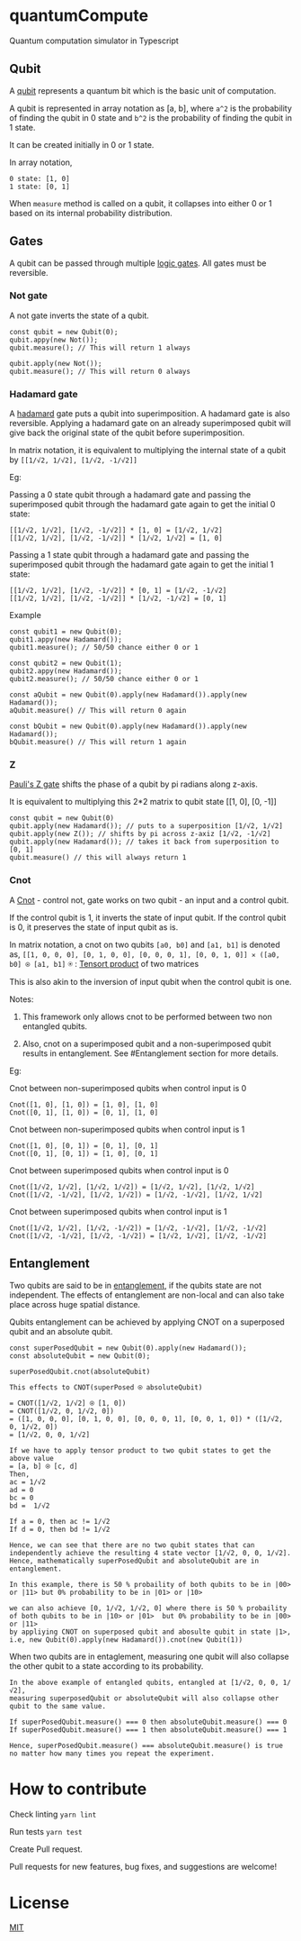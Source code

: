 # quantumCompute

Quantum computation simulator in Typescript

## Qubit

A [qubit](https://en.wikipedia.org/wiki/Qubit) represents a quantum bit which is the basic unit of computation.

A qubit is represented in array notation as [a, b],
where `a^2` is the probability of finding the qubit in 0 state
and `b^2` is the probability of finding the qubit in 1 state.

It can be created initially in 0 or 1 state.

In array notation,

```
0 state: [1, 0]
1 state: [0, 1]
```

When `measure` method is called on a qubit, it collapses into either 0 or 1 based on its internal probability distribution.

## Gates

A qubit can be passed through multiple [logic gates](https://en.wikipedia.org/wiki/Quantum_logic_gate). All gates must be reversible.

### Not gate

A not gate inverts the state of a qubit.

```
const qubit = new Qubit(0);
qubit.appy(new Not());
qubit.measure(); // This will return 1 always

qubit.apply(new Not());
qubit.measure(); // This will return 0 always
```

### Hadamard gate

A [hadamard](https://en.wikipedia.org/wiki/Quantum_logic_gate#Hadamard_(H)_gate) gate puts a qubit into superimposition. A hadamard gate is also reversible. Applying a hadamard gate on an already superimposed qubit will give back the original state of the qubit before superimposition.

In matrix notation, it is equivalent to multiplying the internal state of a qubit by `[[1/√2, 1/√2], [1/√2, -1/√2]]`

Eg:

Passing a 0 state qubit through a hadamard gate and passing the superimposed qubit through the hadamard gate
again to get the initial 0 state:

```
[[1/√2, 1/√2], [1/√2, -1/√2]] * [1, 0] = [1/√2, 1/√2]
[[1/√2, 1/√2], [1/√2, -1/√2]] * [1/√2, 1/√2] = [1, 0]

```

Passing a 1 state qubit through a hadamard gate and passing the superimposed qubit through the hadamard gate
again to get the initial 1 state:

```
[[1/√2, 1/√2], [1/√2, -1/√2]] * [0, 1] = [1/√2, -1/√2]
[[1/√2, 1/√2], [1/√2, -1/√2]] * [1/√2, -1/√2] = [0, 1]

```

Example
```
const qubit1 = new Qubit(0);
qubit1.appy(new Hadamard());
qubit1.measure(); // 50/50 chance either 0 or 1

const qubit2 = new Qubit(1);
qubit2.appy(new Hadamard());
qubit2.measure(); // 50/50 chance either 0 or 1

const aQubit = new Qubit(0).apply(new Hadamard()).apply(new Hadamard());
aQubit.measure() // This will return 0 again

const bQubit = new Qubit(0).apply(new Hadamard()).apply(new Hadamard());
bQubit.measure() // This will return 1 again
```

### Z

[Pauli's Z gate](https://en.wikipedia.org/wiki/Pauli_matrices) shifts the phase of a qubit by pi radians along z-axis.

It is equivalent to multiplying this 2*2 matrix to qubit state [[1, 0], [0, -1]]

```
const qubit = new Qubit(0)
qubit.apply(new Hadamard()); // puts to a superposition [1/√2, 1/√2]
qubit.apply(new Z()); // shifts by pi across z-axiz [1/√2, -1/√2]
qubit.apply(new Hadamard()); // takes it back from superposition to [0, 1]
qubit.measure() // this will always return 1
```

### Cnot

A [Cnot](https://en.wikipedia.org/wiki/Portal:Current_events) - control not, gate works on two qubit - an input and a control qubit.

If the control qubit is 1, it inverts the state of input qubit.
If the control qubit is 0, it preserves the state of input qubit as is.

In matrix notation, a cnot on two qubits `[a0, b0]` and `[a1, b1]` is denoted as,
`[[1, 0, 0, 0], [0, 1, 0, 0], [0, 0, 0, 1], [0, 0, 1, 0]]
  ✕
 ([a0, b0] ⍟ [a1, b1]`
⍟ : [Tensort product](https://en.wikipedia.org/wiki/Tensor_product) of two matrices

This is also akin to the inversion of input qubit when the control qubit is one.

Notes:

1. This framework only allows cnot to be performed between two non entangled qubits.

2. Also, cnot on a superimposed qubit and a non-superimposed qubit results in entanglement. See #Entanglement section for more details.

Eg:

Cnot between non-superimposed qubits when control input is 0

```
Cnot([1, 0], [1, 0]) = [1, 0], [1, 0]
Cnot([0, 1], [1, 0]) = [0, 1], [1, 0]
```

Cnot between non-superimposed qubits when control input is 1

```
Cnot([1, 0], [0, 1]) = [0, 1], [0, 1]
Cnot([0, 1], [0, 1]) = [1, 0], [0, 1]
```


Cnot between superimposed qubits when control input is 0

```
Cnot([1/√2, 1/√2], [1/√2, 1/√2]) = [1/√2, 1/√2], [1/√2, 1/√2]
Cnot([1/√2, -1/√2], [1/√2, 1/√2]) = [1/√2, -1/√2], [1/√2, 1/√2]
```


Cnot between superimposed qubits when control input is 1

```
Cnot([1/√2, 1/√2], [1/√2, -1/√2]) = [1/√2, -1/√2], [1/√2, -1/√2]
Cnot([1/√2, -1/√2], [1/√2, -1/√2]) = [1/√2, 1/√2], [1/√2, -1/√2]
```

## Entanglement

Two qubits are said to be in [entanglement](https://en.wikipedia.org/wiki/Quantum_entanglement), if the qubits state are not independent. The effects of entanglement are non-local and can also take place across huge spatial distance.

Qubits entanglement can be achieved by applying CNOT on a superposed qubit and an absolute qubit.

```
const superPosedQubit = new Qubit(0).apply(new Hadamard());
const absoluteQubit = new Qubit(0);

superPosedQubit.cnot(absoluteQubit)

This effects to CNOT(superPosed ⍟ absoluteQubit)

= CNOT([1/√2, 1/√2] ⍟ [1, 0])
= CNOT([1/√2, 0, 1/√2, 0])
= ([1, 0, 0, 0], [0, 1, 0, 0], [0, 0, 0, 1], [0, 0, 1, 0]) * ([1/√2, 0, 1/√2, 0])
= [1/√2, 0, 0, 1/√2]

If we have to apply tensor product to two qubit states to get the above value
= [a, b] ⍟ [c, d]
Then,
ac = 1/√2
ad = 0
bc = 0
bd =  1/√2

If a = 0, then ac != 1/√2
If d = 0, then bd != 1/√2

Hence, we can see that there are no two qubit states that can independently achieve the resulting 4 state vector [1/√2, 0, 0, 1/√2]. Hence, mathematically superPosedQubit and absoluteQubit are in entanglement.

In this example, there is 50 % probaility of both qubits to be in |00> or |11> but 0% probability to be in |01> or |10>

we can also achieve [0, 1/√2, 1/√2, 0] where there is 50 % probaility of both qubits to be in |10> or |01>  but 0% probability to be in |00> or |11>
by appliying CNOT on superposed qubit and abosulte qubit in state |1>, i.e, new Qubit(0).apply(new Hadamard()).cnot(new Qubit(1))
```

When two qubits are in entaglement, measuring one qubit will also collapse the other qubit to a state according to its probability.

```
In the above example of entangled qubits, entangled at [1/√2, 0, 0, 1/√2],
measuring superposedQubit or absoluteQubit will also collapse other qubit to the same value.

If superPosedQubit.measure() === 0 then absoluteQubit.measure() === 0
If superPosedQubit.measure() === 1 then absoluteQubit.measure() === 1

Hence, superPosedQubit.measure() === absoluteQubit.measure() is true no matter how many times you repeat the experiment.
```

# How to contribute

Check linting `yarn lint`

Run tests `yarn test`

Create Pull request.

Pull requests for new features, bug fixes, and suggestions are welcome!

# License

[MIT](https://en.wikipedia.org/wiki/MIT_License)
